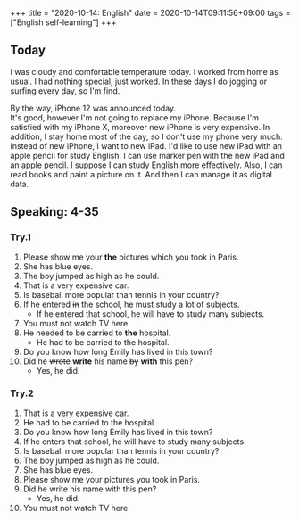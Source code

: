 +++
title =  "2020-10-14: English"
date = 2020-10-14T09:11:56+09:00
tags = ["English self-learning"]
+++

## Today

I was cloudy and comfortable temperature today.
I worked from home as usual.
I had nothing special, just worked.
In these days I do jogging or surfing every day, so I'm find.

By the way, iPhone 12 was announced today.  
It's good, however I'm not going to replace my iPhone.
Because I'm satisfied with my iPhone X, moreover new iPhone is very expensive.
In addition, I stay home most of the day, so I don't use my phone very much.
Instead of new iPhone, I want to new iPad.
I'd like to use new iPad with an apple pencil for study English.
I can use marker pen with the new iPad and an apple pencil.
I suppose I can study English more effectively. 
Also, I can read books and paint a picture on it. 
And then I can manage it as digital data.

## Speaking: 4-35

### Try.1

1. Please show me your **the** pictures which you took in Paris.
2. She has blue eyes.
3. The boy jumped as high as he could.
4. That is a very expensive car.
5. Is baseball more popular than tennis in your country?
6. If he entered ~~in~~ the school, he must study a lot of subjects.
    - If he entered that school, he will have to study many subjects.
7. You must not watch TV here.
8. He needed to be carried to **the** hospital.
    - He had to be carried to the hospital.
9. Do you know how long Emily has lived in this town?
10. Did he ~~wrote~~ **write** his name ~~by~~ **with** this pen?
    - Yes, he did.

### Try.2

1. That is a very expensive car.
2. He had to be carried to the hospital.
3. Do you know how long Emily has lived in this town?
4. If he enters that school, he will have to study many subjects.
5. Is baseball more popular than tennis in your country?
6. The boy jumped as high as he could.
7. She has blue eyes.
8. Please show me your pictures you took in Paris.
9. Did he write his name with this pen?
    - Yes, he did.
10. You must not watch TV here.
